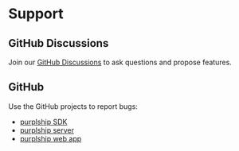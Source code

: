 # Support

## GitHub Discussions

Join our [GitHub Discussions](https://github.com/purplship/purplship-server/discussions) to ask questions and propose 
features.

## GitHub

Use the GitHub projects to report bugs:

- [purplship SDK](https://github.com/purplship/purplship)
- [purplship server](https://github.com/purplship/purplship-server)
- [purplship web app](https://github.com/purplship/purplship-webapp)
